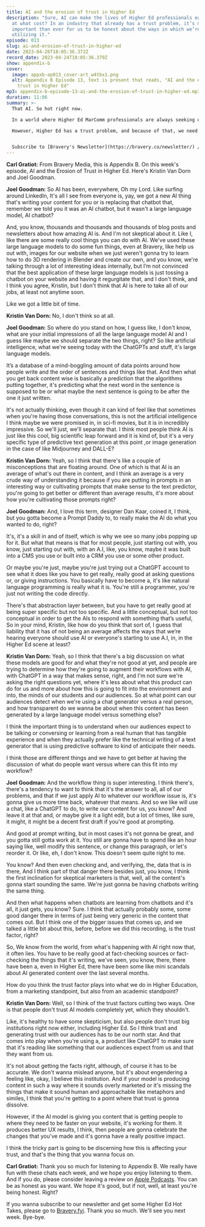 ```yaml
---
title: AI and the erosion of trust in Higher Ed
description: "Sure, AI can make the lives of Higher Ed professionals easier, but
  at what cost? In an industry that already has a trust problem, it’s more
  important than ever for us to be honest about the ways in which we’re
  utilizing it."
episode: 013
slug: ai-and-erosion-of-trust-in-higher-ed
date: 2023-04-26T18:05:36.372Z
record_date: 2023-04-24T18:05:36.379Z
show: appendix-b
cover:
  image: appxb-ep013_cover-art_w4tbx1.png
  alt: Appendix B Episode 13, text is present that reads, "AI and the erosion of
    trust in Higher Ed"
mp3: appendix-b-episode-13-ai-and-the-erosion-of-trust-in-higher-ed.mp3
duration: 11:06
summary: >-
  That AI. So hot right now.

  In a world where Higher Ed MarComm professionals are always seeking out more efficient workflows, large language models like ChatGPT have been touted as the modern marketer’s “ultimate weapon.”

  However, Higher Ed has a trust problem, and because of that, we need to transparent with our audiences about when and where we’re using AI. Especially in situations where they expect to interact with actual humans.


  Subscribe to [Bravery's Newsletter](https://bravery.co/newsletter/) / [Follow Joel](https://www.linkedin.com/in/joelgoodman/) / [Follow Kristin](https://www.linkedin.com/in/kristinvandorn/) / Check out the [Bravery YouTube Channel](https://www.youtube.com/@BraveryMedia)
---
```

**Carl Gratiot:**
From Bravery Media, this is Appendix B. On this week's episode, AI and the Erosion of Trust in Higher Ed. Here's Kristin Van Dorn and Joel Goodman.

**Joel Goodman:**
So AI has been, everywhere, Oh my Lord. Like surfing around LinkedIn, It's all I see from everyone is, yay, we got a new AI thing that's writing your content for you or is replacing that chatbot that, remember we told you it was an AI chatbot, but it wasn't a large language model, AI chatbot?

And, you know, thousands and thousands and thousands of blog posts and newsletters about how amazing AI is. And I'm not skeptical about it. Like I, like there are some really cool things you can do with AI. We've used these large language models to do some fun things, even at Bravery, like help us out with, images for our website when we just weren't gonna try to learn how to do 3D rendering in Blender and create our own, and you know, we're talking through a lot of interesting ideas internally, but I’m not convinced that the best application of these large language models is just tossing a chatbot on your website and having it regurgitate that, and I don't think, and I think you agree, Kristin, but I don't think that AI is here to take all of our jobs, at least not anytime soon.

Like we got a little bit of time. 

**Kristin Van Dorn:**
No, I don't think so at all. 

**Joel Goodman:**
So where do you stand on how, I guess like, I don't know, what are your initial impressions of all the large language model AI and I guess like maybe we should separate the two things, right? So like artificial intelligence, what we're seeing today with the ChatGPTs and stuff, it's large language models.

It’s a database of a mind-boggling amount of data points around how people write and the order of sentences and things like that. And then what you get back content wise is basically a prediction that the algorithms putting together, it's predicting what the next word in the sentence is supposed to be or what maybe the next sentence is going to be after the one it just written.

It's not actually thinking, even though it can kind of feel like that sometimes when you're having those conversations, this is not the artificial intelligence I think maybe we were promised in, in sci-fi movies, but it is in incredibly impressive. So we'll just, we'll separate that. I think most people think AI is just like this cool, big scientific leap forward and it is kind of, but it's a very specific type of predictive text generation at this point ,or image generation in the case of like Midjourney and DALL-E?

**Kristin Van Dorn:**
Yeah, so I think that there's like a couple of misconceptions that are floating around. One of which is that AI is an average of what's out there in content, and I think an average is a very crude way of understanding it because if you are putting in prompts in an interesting way or cultivating prompts that make sense to the text predictor, you're going to get better or different than average results, it's more about how you're cultivating those prompts right?

**Joel Goodman:**
And, I love this term, designer Dan Kaar, coined it, I think, but you gotta become a Prompt Daddy to, to really make the AI do what you wanted to do, right?

It's, it's a skill in and of itself, which is why we see so many jobs popping up for it. But what that means is that for most people, just starting out with, you know, just starting out with, with an A.I, like, you know, maybe it was built into a CMS you use or built into a CRM you use or some other product.

Or maybe you're just, maybe you're just trying out a ChatGPT account to see what it does like you have to get really, really good at asking questions or, or giving instructions. You basically have to become a, it's like natural language programming is really what it is. You're still a programmer, you're just not writing the code directly.

There's that abstraction layer between, but you have to get really good at being super specific but not too specific. And a little conceptual, but not too conceptual in order to get the AIs to respond with something that’s useful, So in your mind, Kristin, like how do you think that sort of, I guess that liability that it has of not being an average affects the ways that we’re hearing everyone should use AI or everyone's starting to use A.I, in, in the Higher Ed scene at least?

**Kristin Van Dorn:**
Yeah, so I think that there's a big discussion on what these models are good for and what they're not good at yet, and people are trying to determine how they're going to augment their workflows with AI, with ChatGPT in a way that makes sense, right, and I'm not sure we're asking the right questions yet, where it's less about what this product can do for us and more about how this is going to fit into the environment and into, the minds of our students and our audiences. So at what point can our audiences detect when we're using a chat generator versus a real person, and how transparent do we wanna be about when this content has been generated by a large language model versus something else? 

I think the important thing is to understand when our audiences expect to be talking or conversing or learning from a real human that has tangible experience and when they actually prefer like the technical writing of a text generator that is using predictive software to kind of anticipate their needs.

I think those are different things and we have to get better at having the discussion of what do people want versus where can this fit into my workflow?

**Joel Goodman:**
And the workflow thing is super interesting. I think there's, there's a tendency to want to think that it's the answer to all, all of our problems, and that if we just apply AI to whatever our workflow issue is, it's gonna give us more time back, whatever that means. And so we like will use a chat, like a ChatGPT to do, to write our content for us, you know? And leave it at that and, or maybe give it a light edit, but a lot of times, like sure, it might, it might be a decent first draft if you're good at prompting.

And good at prompt writing, but in most cases it's not gonna be great, and you gotta still gotta work at it. You still are gonna have to spend like an hour saying like, well modify this sentence, or change this paragraph, or let's reorder it. Or like, eh, I don't know. This doesn't seem quite right to me.

You know? And then even checking and, and verifying, the, data that is in there, And I think part of that danger there besides just, you know, I think the first inclination for skeptical marketers is that, well, all the content's gonna start sounding the same. We're just gonna be having chatbots writing the same thing.

And then what happens when chatbots are learning from chatbots and it's all, it just gets, you know? Sure. I think that actually probably some, some good danger there in terms of just being very generic in the content that comes out. But I think one of the bigger issues that comes up, and we talked a little bit about this, before, before we did this recording, is the trust factor, right?

So, We know from the world, from what's happening with AI right now that, it often lies. You have to be really good at fact-checking sources or fact-checking the things that it's writing, we've seen, you know, there, there have been a, even in Higher Ed, there have been some like mini scandals about AI generated content over the last several months.

How do you think the trust factor plays into what we do in Higher Education, from a marketing standpoint, but also from an academic standpoint?

**Kristin Van Dorn:**
Well, so I think of the trust factors cutting two ways. One is that people don't trust AI models completely yet, which they shouldn't.

Like, it's healthy to have some skepticism, but also people don't trust big institutions right now either, including Higher Ed. So I think trust and generating trust with our audiences has to be our north star. And that comes into play when you're using a, a product like ChatGPT to make sure that it's reading like something that our audiences expect from us and that they want from us. 

It's not about getting the facts right, although, of course it has to be accurate. We don't wanna mislead anyone, but it's about engendering a feeling like, okay, I believe this institution. And if your model is producing content in such a way where it sounds overly marketed or it's missing the things that make it sound human and approachable like metaphors and similes, I think that you're getting to a point where that trust is gonna dissolve. 

However, if the AI model is giving you content that is getting people to where they need to be faster on your website, it's working for them. It produces better UX results, I think, then people are gonna celebrate the changes that you've made and it's gonna have a really positive impact.

I think the tricky part is going to be discerning how this is affecting your trust, and that's the thing that you wanna focus on.

**Carl Gratiot:**
Thank you so much for listening to Appendix B. We really have fun with these chats each week, and we hope you enjoy listening to them. And if you do, please consider leaving a review on [Apple Podcasts](https://podcasts.apple.com/us/podcast/appendix-b/id1672064420). You can be as honest as you want. We hope it's good, but if not, well, at least you're being honest. Right?

If you wanna subscribe to our newsletter and get some Higher Ed Hot Takes, please go to [Bravery.fyi](https://bravery.co/newsletter/). Thank you so much. We'll see you next week. Bye-bye.